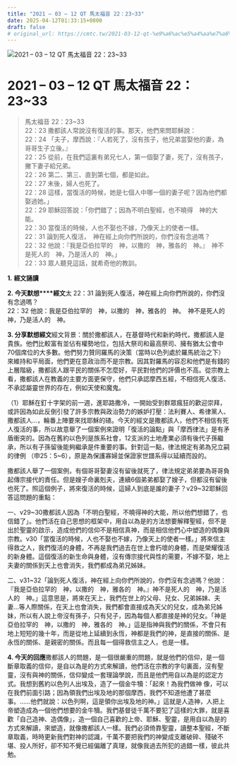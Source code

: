 ```yaml
---
title: "2021 – 03 – 12 QT 馬太福音 22：23~33"
date: 2025-04-12T01:33:15+0800
draft: false
# original_url: https://cmtc.tw/2021-03-12-qt-%e9%a6%ac%e5%a4%aa%e7%a6%8f%e9%9f%b3-22%ef%bc%9a2333
---
```


![2021 – 03 – 12 QT 馬太福音 22：23~33](/images/qt.jpg   "2021 – 03 – 12 QT 馬太福音 22：23~33")

# 2021 – 03 – 12 QT 馬太福音 22：23~33

> 馬太福音 22：23~33  
> 22：23 撒都該人常說沒有復活的事。那天，他們來問耶穌說：  
> 22：24 「夫子，摩西說：『人若死了，沒有孩子，他兄弟當娶他的妻，為哥哥生子立後。』  
> 22：25 從前，在我們這裏有弟兄七人，第一個娶了妻，死了，沒有孩子，撇下妻子給兄弟。  
> 22：26 第二、第三、直到第七個，都是如此。  
> 22：27 末後，婦人也死了。  
> 22：28 這樣，當復活的時候，她是七個人中哪一個的妻子呢？因為他們都娶過她。」  
> 22：29 耶穌回答說：「你們錯了；因為不明白聖經，也不曉得　神的大能。  
> 22：30 當復活的時候，人也不娶也不嫁，乃像天上的使者一樣。  
> 22：31 論到死人復活，　神在經上向你們所說的，你們沒有念過嗎？  
> 22：32 他說：『我是亞伯拉罕的　神，以撒的　神，雅各的　神。』　神不是死人的　神，乃是活人的　神。」  
> 22：33 眾人聽見這話，就希奇他的教訓。

**1.** **經文誦讀**

**2. 今天默想****經文**太 22：31 論到死人復活，神在經上向你們所說的，你們沒有念過嗎？  
22：32 他說：我是亞伯拉罕的　神，以撒的　神，雅各的　神。　神不是死人的　神，乃是活人的　神。

**3. 分享默想經文**經文背景：關於撒都該人，在基督時代和新約時代，撒都該人是貴族。他們比較富有並佔有權勢地位，包括大祭司和最高祭司、擁有猶太公會中70個席位的大多數。他們努力贊同羅馬的決策（當時以色列處於羅馬統治之下）來維持和平局面，他們更在意政治而不是宗教。因其對羅馬的容忍和他們是有錢的上層階級，撒都該人跟平民的關係不怎麼好，平民對他們的評價也不高。從宗教上看，撒都該人在教義的主要方面更保守，他們只承認摩西五經，不相信死人復活、不承認屬靈世界的存在，例如天使和魔鬼。

（1）耶穌在釘十字架的前一週，進耶路撒冷，一開始受到群眾瘋狂的歡迎崇拜，或許因為如此反倒引發了許多宗教與政治勢力的嫉妒打壓：法利賽人、希律黨人、撒都該人…，輪番上陣要來找耶穌的碴。今天的經文是撒都該人，他們不相信有死人復活的事，所以故意舉了一個案例來證明「復活的論點」與「摩西律法」是有矛盾衝突的。因為在舊約以色列是族系社會，12支派的土地產業必須有後代子孫繼承，所以有子孫留後能夠繼承是件重要的事。針對這一點，律法規定有弟為兄立嗣的律例 （申25：5~6），原是為保護寡婦並保證家世譜系得以延續而設的。

撒都該人舉了一個案例，有個哥哥娶妻沒有留後就死了，律法規定弟弟要為哥哥負起傳宗接代的責任。但是嫂子命裏剋夫，連續6個弟弟都娶了嫂子，但都沒有留後也死了。照這個例子，將來復活的時候，這婦人到底是誰的妻子？v29~32耶穌回答這問題的重點：

一、v29~30撒都該人因為「不明白聖經，不曉得神的大能，所以他們想錯了，也信錯了」。他們活在自己思想的框架中，用自以為是的方法想要解釋聖經，但不是出於聖靈的啟示，造成他們的信仰不是相信真神，而是相信他們心中塑造的偶像與宗教。v30「當復活的時候，人也不娶也不嫁，乃像天上的使者一樣。」將來信主得救之人，我們復活的身體，不再是我們過去在世上會朽壞的身體，而是榮耀復活的新身體。這個復活的新生命與身體，沒有傳宗接代與性的需要，不嫁不娶，地上夫妻的關係到天上也會消失，我們都成為弟兄姊妹。

二、v31~32「論到死人復活，神在經上向你們所說的，你們沒有念過嗎？他說：『我是亞伯拉罕的　神，以撒的　神，雅各的　神。』神不是死人的　神，乃是活人的　神。」這意思是，將來在天上，我們在世上的父母、兒女、兄弟姊妹、夫妻…等人際關係，在天上也會消失，我們都會直接成為天父的兒女，成為弟兄姊妹，所以有人說上帝沒有孫子，只有兒子，因為每個人都直接是神的兒女。「神是亞伯拉罕的　神，以撒的　神，雅各的　神。」這是指神與我們的關係，不會只有地上短短的幾十年，而是從地上延續到永恆，神都是我們的神，是直接的關係、是永恆的關係、是親密的關係。而且每一個得救信主之人，也是一樣。

**4. 今天的回應**撒都該人的問題，是一個很嚴重的問題，就是他們的信仰，是一個斷章取義的信仰，是自以為是的方式來解讀，他們活在宗教的字句裏面，沒有聖靈，沒有與神的關係，信仰變成一套理論學說，而且是他們用自以為是的認定方式。我想到舊約以色列人出埃及，造了一個金牛犢：「起來！為我們做神 像，可以在我們前面引路；因為領我們出埃及地的那個摩西，我們不知道他遭了甚麼事。……他們就說：以色列啊，這是領你出埃及地的神。」這就是人造神，人把上帝塑造成為一個他們想要的金牛犢。我們基督徒千萬不要犯了這樣的大罪，就是喜歡「自己造神、造偶像」，造一個自己喜歡的上帝、耶穌、聖靈，是用自以為是的方式來解讀，來塑造，就像撒都該人一樣。我們必須倚靠聖靈，讀整本聖經，不斷章取義，時時更新我們對神的認識，千萬不要把我們的神變成支離破碎、殘破不堪、投人所好，卻不知不覺已經偏離了真理，就像我過去所犯的過錯一樣，彼此共勉。